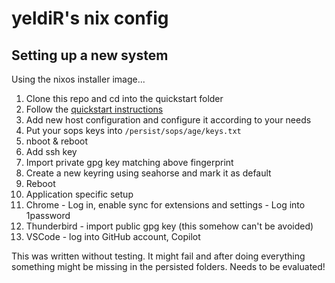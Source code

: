 # yeldiR's nix config
## Setting up a new system
Using the nixos installer image...

1. Clone this repo and cd into the quickstart folder
2. Follow the [quickstart instructions](./quickstart/README.md)
3. Add new host configuration and configure it according to your needs
4. Put your sops keys into `/persist/sops/age/keys.txt`
5. nboot & reboot
6. Add ssh key
7. Import private gpg key matching above fingerprint
8. Create a new keyring using seahorse and mark it as default
9. Reboot
10. Application specific setup
  1. Chrome - Log in, enable sync for extensions and settings
    - Log into 1password
  2. Thunderbird - import public gpg key (this somehow can't be avoided)
  3. VSCode - log into GitHub account, Copilot

This was written without testing. It might fail and after doing everything something might be missing in the persisted folders. Needs to be evaluated!
